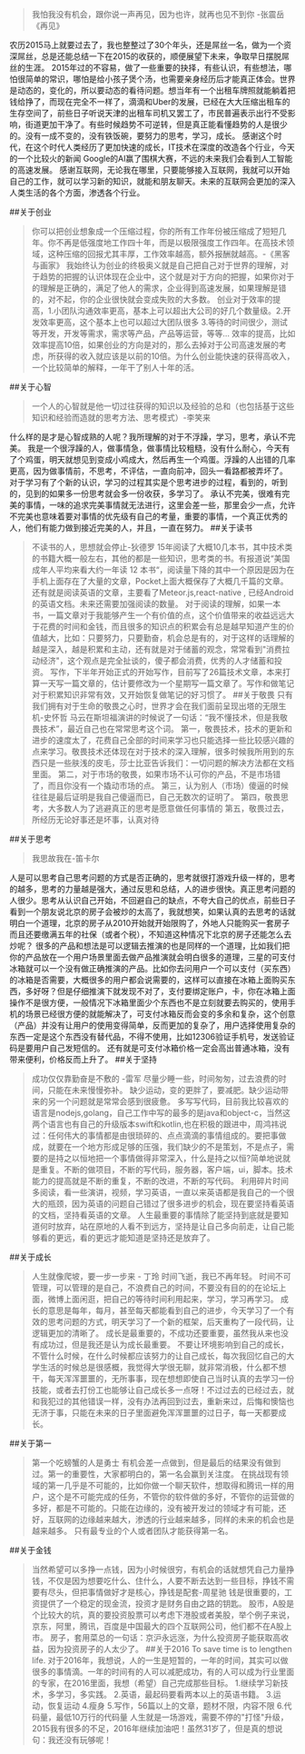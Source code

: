>我怕我没有机会，跟你说一声再见，因为也许，就再也见不到你 -张震岳《再见》

农历2015马上就要过去了，我也整整过了30个年头，还是屌丝一名，做为一个资深屌丝，总是还能总结一下在2015的收获的，顺便展望下未来，争取早日摆脱屌丝的生涯。
2015年过的不容易，做了一些重要的抉择，有些认识，有些想法，哪怕很简单的常识，哪怕是给小孩子煲个汤，也需要亲身经历后才能真正体会。世界是动态的，变化的，所以要动态的看待问题。想当年有一个出租车牌照就能躺着把钱给挣了，而现在完全不一样了，滴滴和Uber的发展，已经在大大压缩出租车的生存空间了，前些日子听说天津的出租车司机又罢工了，市民普遍表示出行不受影响，街道更加干净了。有些时候趋势不可逆转，但是真正能看懂趋势的人是很少的。没有一成不变的，没有铁饭碗，要努力的思考，学习，成长。
感谢这个时代，在这个时代人类经历了更加快速的成长，IT技术在深度的改造各个行业，今天的一个比较火的新闻 Google的AI赢了围棋大赛，不远的未来我们会看到人工智能的高速发展。
感谢互联网，无论我在哪里，只要能够接入互联网，我就可以开始自己的工作，就可以学习新的知识，就能和朋友聊天。未来的互联网会更加的深入人类生活的各个方面，渗透各个行业。

##关于创业
>你可以把创业想象成一个压缩过程，你的所有工作年份被压缩成了短短几年。你不再是低强度地工作四十年，而是以极限强度工作四年。在高技术领域，这种压缩的回报尤其丰厚，工作效率越高，额外报酬就越高。-《黑客与画家》
我始终认为创业的终极奥义就是自己把自己对于世界的理解，对于趋势的把握的认识体现在企业中，这个就是对于方向的把握，如果你对于的理解是正确的，满足了他人的需求，企业得到高速发展，如果理解是错的，对不起，你的企业很快就会变成失败的大多数。
创业对于效率的提高，1.小团队沟通效率更高，基本上可以超出大公司的好几个数量级。2.开发效率更高，这个基本上也可以超过大团队很多 3.等待的时间很少，测试等开发，开发等需求，需求等产品，产品等运营，等等...
效率的提高，比如效率提高10倍，如果创业的方向是对的，那么去掉对于公司高速发展的考虑，所获得的收入就应该是以前的10倍。为什么创业能快速的获得高收入，一个比较简单的解释，一年干了别人十年的活。
	
##关于心智
>一个人的心智就是他一切过往获得的知识以及经验的总和（也包括基于这些知识和经验而造就的思考方法、思考模式）-李笑来

什么样的是才是心智成熟的人呢？我所理解的对于不浮躁，学习，思考，承认不完美。
我是一个很浮躁的人，做事情急，做事情比较粗糙，没有什么耐心，今天有了个鸡蛋，明天就想见到变成小鸡成大，然后再生一个鸡蛋。浮躁的人出错的几率更高，因为做事情前，不思考，不评估，一直向前冲，回头一看路都被弄坏了。
对于学习有了个新的认识，学习的过程其实是个思考进步的过程，看到的，听到的，见到的如果多一份思考就会多一份收获，多学习了。
承认不完美，很难有完美的事情，一味的追求完美事情就无法进行，这里会差一些，那里会少一点，允许不完美也意味着要对事情的优先级有自己的考量，重要的事情，一个真正优秀的人，他们有能力做到接近完美的人，并且，一直在努力。
##关于读书
>不读书的人，思想就会停止-狄德罗
15年阅读了大概10几本书，其中技术类的书籍大概一般左右，其他的都是一些知识，思考类的书。有报道说“美国成年人平均来看大约一年读 12 本书“，阅读量下降的其中一个原因是因为在手机上面存在了大量的文章，Pocket上面大概保存了大概几千篇的文章。还有就是阅读英语的文章，主要看了Meteor.js,react-native , 已经Android的英语文档。未来还需要加强阅读的数量。
对于阅读的理解，如果一本书，一篇文章对于我能够产生一个有价值的点，这个价值带来的收益远远大于花费的时间和金钱，而且很多的知识点的积累会有总是越早知道产生的价值越大，比如：只要努力，只要勤奋，机会总是有的，对于这样的话理解的越是深入，越是积累和主动，还有就是对于储蓄的观念，常常看到"消费拉动经济"，这个观点是完全扯谈的，傻子都会消费，优秀的人才储蓄和投资。
写作，下半年开始正式的开始写作，目前写了26篇技术文章，本来打算一天写一篇文章的，估计要修改为一个星期写一篇文章了。写作和做笔记对于积累知识非常有效，又开始恢复做笔记的好习惯了。
##关于敬畏
>只有我们拥有对于生命的敬畏之心时，世界才会在我们面前呈现出塔的无限生机-史怀哲
马云在斯坦福演讲的时候说了一句话：“我不懂技术，但是我敬畏技术”，最近自己也在常常思考这个词。
第一，敬畏技术，技术的更新和进步的速度太了，花费自己全部的时间来学习也只能选择一些比较感兴趣的点来学习。敬畏技术还体现在对于技术的深入理解，很多时候我所用到的东西只是一些肤浅的皮毛，莎士比亚告诉我们：一切问题的解决方法都在文档里面。
第二，对于市场的敬畏，如果市场不认可你的产品，不是市场错了，而且你没有一个撬动市场的点。
第三，认为别人（市场）傻逼的时候往往是最后证明是我自己傻逼而已，自己无数次的证明了。
第四，敬畏思考，大多数人为了逃避真正的思考是愿意做任何事情的
第五，敬畏过去，所经历无论好事还是坏事，认真对待
	
##关于思考
>我思故我在-笛卡尔

人是可以思考自己思考问题的方式是否正确的，思考就很打游戏升级一样的，思考的越多，思考的力量越是强大，通过反思和总结，人的进步很快。真正思考问题的人很少。思考从认识自己开始，不回避自己的缺点，不夸大自己的优点，前些日子看到一个朋友说北京的房子会被炒的太高了，我就想笑，如果认真的去思考的话就明白一个道理，北京的房子从2010开始就开始限购了，外地人只能购买一套房子而且还要缴满五年的社保（或者个税），不知道这种情况下北京的房子还能怎么去炒呢？
很多的产品和想法是可以逻辑去推演的也是同样的一个道理，比如我们把你的产品放在一个用户场景里面去做产品推演就会明白很多的道理，三星的可支付冰箱就可以一个没有做正确推演的产品。比如你去问用户一个可以支付（买东西）的冰箱是否需要，大概很多的用户都会说需要的，这样可以直接在冰箱上面购买东西，多好呀？但是仔细推演下就发现不对了，支付要绑定账户，卡，你在冰箱上面操作不是很方便，一般情况下冰箱里面少个东西也不是立刻就要去购买的，使用手机的场景已经很方便的就能解决了，可支付冰箱反而会变的多余和复杂，这个创意（产品）并没有让用户的使用变得简单，反而更加的复杂了，用户选择使用复杂的东西一定是这个东西没有替代品，不得不使用，比如12306验证手机号，发送验证码是要用户自己发短信的。
还有就是可支付冰箱价格一定会高出普通冰箱，没有带来便利，价格反而上升了。
##关于坚持
>成功仅仅靠勤奋是不敷的 -雷军
尽量少睡一些，时间匆匆，过去浪费的时间，只能在未来慢慢弥补。
缺少运动，变的更胖了，要减肥。缺少运动带来的另一个问题就是常常会感到很疲惫。
多写写代码，目前我比较喜欢的语言是nodejs,golang，自己工作中写的最多的是java和object-c，当然这两个语言也有自己的升级版本swift和kotlin,也在积极的跟进中，周鸿祎说过：任何伟大的事情都是由很琐碎的、点点滴滴的事情组成的。要把事做成，就要在一个地方形成足够的压强，我们缺少的不是策划，不是点子，需要的是持之以恒地把一个事情做得非常深入，什么是持之以恒?简单地说就是重复。不断的做项目，不断的写代码，服务器，客户端，ui，脚本。技术能力的提高就是不断的重复，不断的改进，不断的写代码。
利用碎片时间多阅读，看一些演讲，视频，学习英语，一直以来英语都是我自己的一个很大的瓶颈，因为英语的问题自己错过了很多进步的机会，现在要坚持看英语的文档，坚持看英语的文章。
人生最重要的事情除了能坚持到底就是要知道何时放弃，站在原地的人看不到远方，坚持是让自己多向前走，让自己能够看的更远，看的更远才能知道是坚持还是放弃了。

##关于成长
>人生就像爬坡，要一步一步来 - 丁玲
时间飞逝，我已不再年轻。
时间不可管理，可以管理的是自己，不浪费自己的时间，不要没有目的的在论坛上面，微博上面闲逛，把自己的等待时间利用起来，学习，学习再学习。
成长的意思是每年，每月，甚至每天都能看到自己的进步，今天学习了一个有效的思考问题的方式，明天学习了一个新的框架，后天重构了一段代码，让逻辑更加的清晰了。
成长是最重要的，不成功还要重要，虽然我从来也没有成功过，但是我还是认为成长最重要。
不要让环境影响到自己的成长，不管什么时候，在什么时候都应该努力的让自己成长，每次我回忆自己的大学生活的时候总是很感概，我觉得大学很无聊，就非常消极，什么都不想干，每天浑浑噩噩的，无所事事，现在想想即使自己当时认真的去学习一份技能，或者去打份工也能够让自己成长多一点呀！不过过去的已经过去，就和我犯过的其他错误一样，没有办法再回到过去，重新来过，后悔和懊恼也无济于事，只能在未来的日子里面避免浑浑噩噩的过日子，每一天都要成长。

##关于第一
>第一个吃螃蟹的人是勇士
有机会差一点做到，但是最后的结果没有做到过。第一的重要性，大家都明白的，第一名会赢到关注度。
在挑战现有领域的第一几乎是不可能的，比如你做一个聊天软件，想取得和腾讯一样的用户，这个是不可能完成的任务，不管你的软件做的多好，不管你的运营做的多好，都是不可能的。只能在边缘的，没有被开发过的领域才有可能，还好，互联网的边缘越来越大，渗透的行业越来越多，同样的未来的机会也是越来越多。
只有最专业的个人或者团队才能获得第一名。

##关于金钱
>当然希望可以多挣一点钱，因为小时候很穷，有机会的话就想凭自己力量挣钱，不仅是因为想要吃什么、住什么，人要不断去达到一些目标，挣钱不需要有尽头，但把事情做好才是核心，挣钱是配套-周星驰
钱是很重要的，工资提供了一个稳定的现金流，投资才是财务自由之路的钥匙。
股市，A股是个比较大的坑，真的要投资股票可以考虑下港股或者美股，举个例子来说，京东，阿里，腾讯，百度是中国最大的四个互联网公司，他们都不在A股上市。
房子，套用菜总的一句话：京沪永远涨，为什么投资房子能获取高收益，因为投资房子的人太少了。
##关于2016
>To save time is to lengthen life. 
对于2016年，我想说，人的一生是短暂的，一年的时间，其实可以做很多的事情滴。一年的时间有的人可以减肥成功，有的人可以成为行业里面的专家，在2016里面，我想（希望）自己完成那些目标。
	1.继续学习新技术，多学习，多实践。
	2.英语，最起码要看两本以上的英语书籍。
	3.运动，恢复运动
	4.瘦身
	5.写作，56篇以上的文章，题材不限，内容不限
	6.代码量，最低10万行的代码量
人生就是一场游戏，需要不停的"打怪"升级，2015我有很多的不足，2016年继续加油吧！虽然31岁了，但是真的想说句：我还没有玩够呢！


